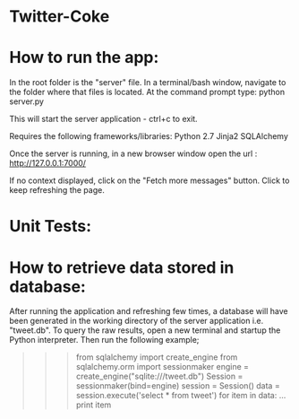 Twitter-Coke
============

How to run the app:
===================

In the root folder is the "server" file.
In a terminal/bash window, navigate to the folder where that files is located.
At the command prompt type:
python server.py

This will start the server application - ctrl+c to exit.

Requires the following frameworks/libraries:
Python 2.7
Jinja2
SQLAlchemy

Once the server is running, in a new browser window open the url : 
http://127.0.0.1:7000/

If no context displayed, click on the "Fetch more messages" button.
Click to keep refreshing the page.


Unit Tests:
===========


How to retrieve data stored in database:
========================================

After running the application and refreshing few times, a database will have been generated in the working directory of the server application i.e. "tweet.db".
To query the raw results, open a new terminal and startup the Python interpreter. Then run the following example;

>>> from sqlalchemy import create_engine
>>> from sqlalchemy.orm import sessionmaker
>>> engine = create_engine("sqlite:///tweet.db")
>>> Session = sessionmaker(bind=engine)
>>> session = Session()
>>> data = session.execute('select * from tweet')
>>> for item in data:
...   print item